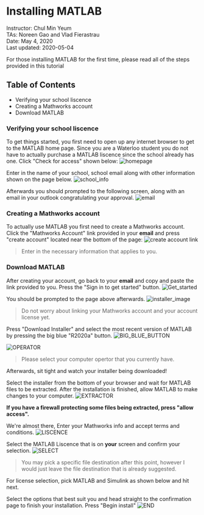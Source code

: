 # Installing MATLAB
Instructor: Chul Min Yeum   
TAs: Noreen Gao and Vlad Fierastrau  
Date: May 4, 2020  
Last updated: 2020-05-04  

For those installing MATLAB for the first time, please read all of the steps provided in this tutorial

## Table of Contents  

* Verifying your school liscence
* Creating a Mathworks account
* Download MATLAB 

### Verifying your school liscence
To get things started, you first need to open up any internet browser to get to the MATLAB home page. Since you are a Waterloo student
you do not have to actually purchase a MATLAB liscence since the school already has one. Click "Check for access" shown below:
![homepage](https://github.com/Vlad2269/Vlad/blob/master/download_for_matlab.png)

Enter in the name of your school, school email along with other information shown on the page below.
![school_info](https://github.com/Vlad2269/Vlad/blob/master/ENTER_INFO_FOR_MATLAB.png)

Afterwards you should prompted to the following screen, along with an email in your outlook congratulating your approval.
![email](https://github.com/Vlad2269/Vlad/blob/master/CLICK_THE_LINK.PNG)

### Creating a Mathworks account 
To actually use MATLAB you first need to create a Mathworks account. Click the "Mathworks Account" link provided in your **email** and press "create account" located near the bottom of the page:
![create account link](https://github.com/Vlad2269/Vlad/blob/master/CREATE_MATHWORKS_ACCOUNT_PT2.png)
>Enter in the necessary information that applies to you.
### Download MATLAB
After creating your account, go back to your **email** and copy and paste the link provided to you. Press the "Sign in to get started" button.
![Get_started](https://github.com/Vlad2269/Vlad/blob/master/CREATE_MATHWORKS_ACCOUNT.png)

You should be prompted to the page above afterwards.
![installer_image](https://github.com/Vlad2269/Vlad/blob/master/DOWNLOAD_INSTALLER.png)
>Do not worry about linking your Mathworks account and your account license yet.

Press "Download Installer" and select the most recent version of MATLAB by pressing the big blue "R2020a" button.
![BIG_BLUE_BUTTON](https://github.com/Vlad2269/Vlad/blob/master/BIG_BLUE_BUTTON.png)

![OPERATOR](https://github.com/Vlad2269/Vlad/blob/master/SELECTING_operator.png)
>Please select your computer opertor that you currently have.

Afterwards, sit tight and watch your installer being downloaded!

Select the installer from the bottom of your browser and wait for MATLAB files to be extracted. After the installation is finished, allow MATLAB to make changes to your computer.
![EXTRACTOR](https://github.com/Vlad2269/Vlad/blob/master/FILE%20EXTRACTOR.PNG)


**If you have a firewall protecting some files being extracted, press "allow access".**

We're almost there, Enter your Mathworks info and accept terms and conditions.
![LISCENCE](https://github.com/Vlad2269/Vlad/blob/master/LISCENCE%20AGREEMENT.png)

Select the MATLAB Liscence that is on **your** screen and confirm your selection.
![SELECT](https://github.com/Vlad2269/Vlad/blob/master/SELECT%20LISCENCE.png)

>You may pick a specific file destination after this point, however I would just leave the file destination that is already suggested.

For license selection, pick MATLAB and Simulink as shown below and hit next.

Select the options that best suit you and head straight to the confirmation page to finish your installation. Press "Begin install"
![END](https://github.com/Vlad2269/Vlad/blob/master/CONFIRM%20SELECTION.png)
